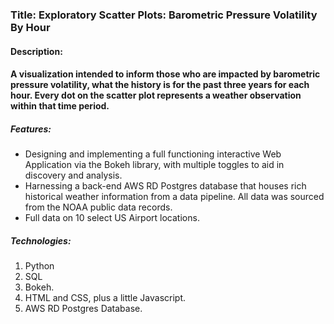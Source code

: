 ### Title: Exploratory Scatter Plots: Barometric Pressure Volatility By Hour

#### Description:

#### A visualization intended to inform those who are impacted by barometric pressure volatility, what the history is for the past three years for each hour.  Every dot on the scatter plot represents a weather observation within that time period. 

##### Features:

- Designing and implementing a full functioning interactive Web Application via the Bokeh library, with multiple toggles to aid in discovery and analysis.
- Harnessing a back-end AWS RD Postgres database that houses rich historical weather information from  a data pipeline.  All data was sourced from the NOAA public data records.
- Full data on 10 select US Airport locations.

##### Technologies:

1. Python
2. SQL
3. Bokeh.
4. HTML and CSS, plus a little Javascript.
5. AWS RD Postgres Database.
